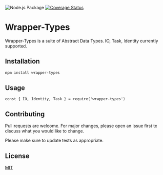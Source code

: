 ![Node.js Package](https://github.com/lfaudreejr/wrapper-types/workflows/Node.js%20Package/badge.svg)
[![Coverage Status](https://coveralls.io/repos/github/lfaudreejr/wrapper-types/badge.svg?branch=master)](https://coveralls.io/github/lfaudreejr/wrapper-types?branch=master)

# Wrapper-Types

Wrapper-Types is a suite of Abstract Data Types. IO, Task, Identity currently supported.

## Installation

```bash
npm install wrapper-types
```

## Usage

```javascipt
const { IO, Identity, Task } = require('wrapper-types')
```

## Contributing
Pull requests are welcome. For major changes, please open an issue first to discuss what you would like to change.

Please make sure to update tests as appropriate.

## License
[MIT](https://choosealicense.com/licenses/mit/)